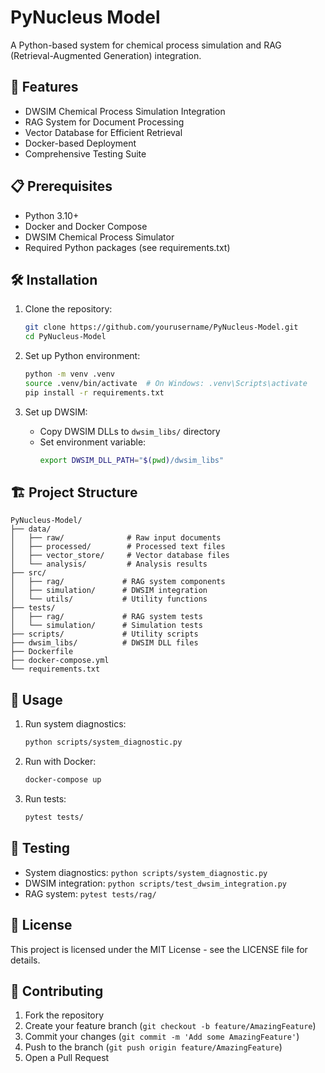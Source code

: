 # PyNucleus Model

A Python-based system for chemical process simulation and RAG (Retrieval-Augmented Generation) integration.

## 🚀 Features

- DWSIM Chemical Process Simulation Integration
- RAG System for Document Processing
- Vector Database for Efficient Retrieval
- Docker-based Deployment
- Comprehensive Testing Suite

## 📋 Prerequisites

- Python 3.10+
- Docker and Docker Compose
- DWSIM Chemical Process Simulator
- Required Python packages (see requirements.txt)

## 🛠️ Installation

1. Clone the repository:
   ```bash
   git clone https://github.com/yourusername/PyNucleus-Model.git
   cd PyNucleus-Model
   ```

2. Set up Python environment:
   ```bash
   python -m venv .venv
   source .venv/bin/activate  # On Windows: .venv\Scripts\activate
   pip install -r requirements.txt
   ```

3. Set up DWSIM:
   - Copy DWSIM DLLs to `dwsim_libs/` directory
   - Set environment variable:
     ```bash
     export DWSIM_DLL_PATH="$(pwd)/dwsim_libs"
     ```

## 🏗️ Project Structure

```
PyNucleus-Model/
├── data/
│   ├── raw/              # Raw input documents
│   ├── processed/        # Processed text files
│   ├── vector_store/     # Vector database files
│   └── analysis/         # Analysis results
├── src/
│   ├── rag/             # RAG system components
│   ├── simulation/      # DWSIM integration
│   └── utils/           # Utility functions
├── tests/
│   ├── rag/             # RAG system tests
│   └── simulation/      # Simulation tests
├── scripts/             # Utility scripts
├── dwsim_libs/          # DWSIM DLL files
├── Dockerfile
├── docker-compose.yml
└── requirements.txt
```

## 🚀 Usage

1. Run system diagnostics:
   ```bash
   python scripts/system_diagnostic.py
   ```

2. Run with Docker:
   ```bash
   docker-compose up
   ```

3. Run tests:
   ```bash
   pytest tests/
   ```

## 🧪 Testing

- System diagnostics: `python scripts/system_diagnostic.py`
- DWSIM integration: `python scripts/test_dwsim_integration.py`
- RAG system: `pytest tests/rag/`

## 📝 License

This project is licensed under the MIT License - see the LICENSE file for details.

## 🤝 Contributing

1. Fork the repository
2. Create your feature branch (`git checkout -b feature/AmazingFeature`)
3. Commit your changes (`git commit -m 'Add some AmazingFeature'`)
4. Push to the branch (`git push origin feature/AmazingFeature`)
5. Open a Pull Request 